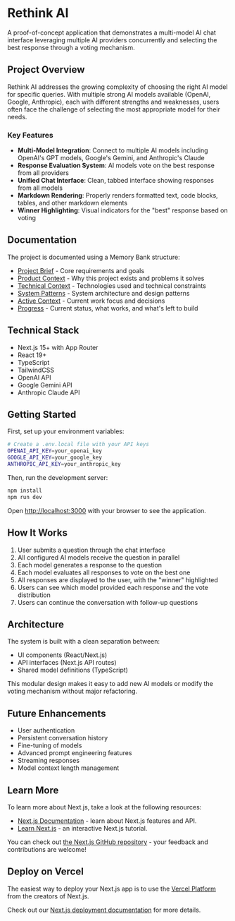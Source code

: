 # Rethink AI

A proof-of-concept application that demonstrates a multi-model AI chat interface leveraging multiple AI providers concurrently and selecting the best response through a voting mechanism.

## Project Overview

Rethink AI addresses the growing complexity of choosing the right AI model for specific queries. With multiple strong AI models available (OpenAI, Google, Anthropic), each with different strengths and weaknesses, users often face the challenge of selecting the most appropriate model for their needs.

### Key Features

- **Multi-Model Integration**: Connect to multiple AI models including OpenAI's GPT models, Google's Gemini, and Anthropic's Claude
- **Response Evaluation System**: AI models vote on the best response from all providers
- **Unified Chat Interface**: Clean, tabbed interface showing responses from all models
- **Markdown Rendering**: Properly renders formatted text, code blocks, tables, and other markdown elements
- **Winner Highlighting**: Visual indicators for the "best" response based on voting

## Documentation

The project is documented using a Memory Bank structure:

- [Project Brief](./memory-bank/projectbrief.md) - Core requirements and goals
- [Product Context](./memory-bank/productContext.md) - Why this project exists and problems it solves
- [Technical Context](./memory-bank/techContext.md) - Technologies used and technical constraints
- [System Patterns](./memory-bank/systemPatterns.md) - System architecture and design patterns
- [Active Context](./memory-bank/activeContext.md) - Current work focus and decisions
- [Progress](./memory-bank/progress.md) - Current status, what works, and what's left to build

## Technical Stack

- Next.js 15+ with App Router
- React 19+
- TypeScript
- TailwindCSS
- OpenAI API
- Google Gemini API
- Anthropic Claude API

## Getting Started

First, set up your environment variables:

```bash
# Create a .env.local file with your API keys
OPENAI_API_KEY=your_openai_key
GOOGLE_API_KEY=your_google_key
ANTHROPIC_API_KEY=your_anthropic_key
```

Then, run the development server:

```bash
npm install
npm run dev
```

Open [http://localhost:3000](http://localhost:3000) with your browser to see the application.

## How It Works

1. User submits a question through the chat interface
2. All configured AI models receive the question in parallel
3. Each model generates a response to the question
4. Each model evaluates all responses to vote on the best one
5. All responses are displayed to the user, with the "winner" highlighted
6. Users can see which model provided each response and the vote distribution
7. Users can continue the conversation with follow-up questions

## Architecture

The system is built with a clean separation between:

- UI components (React/Next.js)
- API interfaces (Next.js API routes)
- Shared model definitions (TypeScript)

This modular design makes it easy to add new AI models or modify the voting mechanism without major refactoring.

## Future Enhancements

- User authentication
- Persistent conversation history
- Fine-tuning of models
- Advanced prompt engineering features
- Streaming responses
- Model context length management

## Learn More

To learn more about Next.js, take a look at the following resources:

- [Next.js Documentation](https://nextjs.org/docs) - learn about Next.js features and API.
- [Learn Next.js](https://nextjs.org/learn) - an interactive Next.js tutorial.

You can check out [the Next.js GitHub repository](https://github.com/vercel/next.js) - your feedback and contributions are welcome!

## Deploy on Vercel

The easiest way to deploy your Next.js app is to use the [Vercel Platform](https://vercel.com/new?utm_medium=default-template&filter=next.js&utm_source=create-next-app&utm_campaign=create-next-app-readme) from the creators of Next.js.

Check out our [Next.js deployment documentation](https://nextjs.org/docs/app/building-your-application/deploying) for more details.
